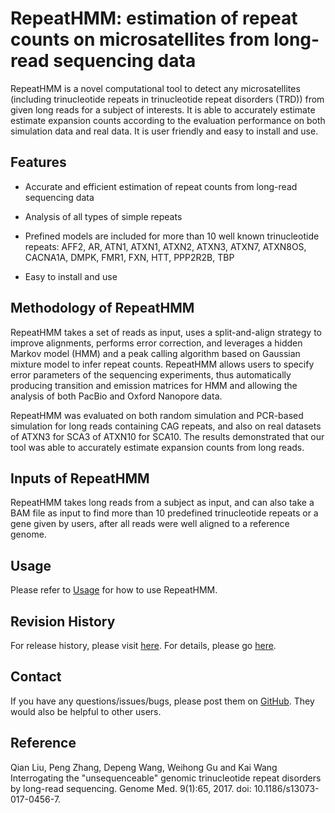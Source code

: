 # RepeatHMM: estimation of repeat counts on microsatellites from long-read sequencing data

RepeatHMM is a novel computational tool to detect any microsatellites (including trinucleotide repeats in trinucleotide repeat disorders (TRD)) from given long reads for a subject of interests. It is able to accurately estimate estimate expansion counts according to the evaluation performance on both simulation data and real data. It is user friendly and easy to install and use.

## Features

* Accurate and efficient estimation of repeat counts from long-read sequencing data

* Analysis of all types of simple repeats

* Prefined models are included for more than 10 well known trinucleotide repeats: AFF2, AR, ATN1, ATXN1, ATXN2, ATXN3, ATXN7, ATXN8OS, CACNA1A, DMPK, FMR1, FXN, HTT, PPP2R2B, TBP

* Easy to install and use

## Methodology of RepeatHMM

RepeatHMM takes a set of reads as input, uses a split-and-align strategy to improve alignments, performs error correction, and leverages a hidden Markov model (HMM) and a peak calling algorithm based on Gaussian mixture model to infer repeat counts. RepeatHMM allows users to specify error parameters of the sequencing experiments, thus automatically producing transition and emission matrices for HMM and allowing the analysis of both PacBio and Oxford Nanopore data. 

RepeatHMM was evaluated on both random simulation and PCR-based simulation for long reads containing CAG repeats, and also on real datasets of ATXN3 for SCA3 of ATXN10  for SCA10. The results demonstrated that our tool was able to accurately estimate expansion counts from long reads.

## Inputs of RepeatHMM

RepeatHMM takes long reads from a subject as input, and can also take a BAM file as input to find more than 10 predefined trinucleotide repeats or a gene given by users, after all reads were well aligned to a reference genome. 

## Usage

Please refer to [Usage](https://github.com/WGLab/RepeatHMM/blob/master/docs/Usage.md) for how to use RepeatHMM.

## Revision History

For release history, please visit [here](https://github.com/WGLab/RepeatHMM/releases). For details, please go [here](https://github.com/WGLab/RepeatHMM/blob/master/README.md).

## Contact

If you have any questions/issues/bugs, please post them on [GitHub](https://github.com/WGLab/RepeatHMM/issues). They would also be helpful to other users. 

## Reference

Qian Liu, Peng Zhang, Depeng Wang, Weihong Gu and Kai Wang Interrogating the "unsequenceable" genomic trinucleotide repeat disorders by long-read sequencing. Genome Med. 9(1):65, 2017. doi: 10.1186/s13073-017-0456-7.
